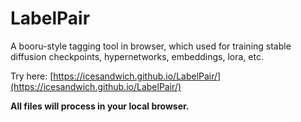 # LabelPair
A booru-style tagging tool in browser, which used for training stable diffusion checkpoints, hypernetworks, embeddings, lora, etc.

Try here: [https://icesandwich.github.io/LabelPair/](https://icesandwich.github.io/LabelPair/)

**All files will process in your local browser.**